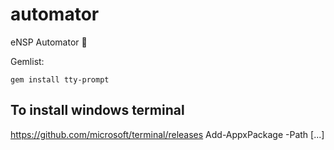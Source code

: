 # automator
eNSP Automator 🚀

Gemlist:
```gemlist
gem install tty-prompt
```

## To install windows terminal
https://github.com/microsoft/terminal/releases
Add-AppxPackage -Path [...]